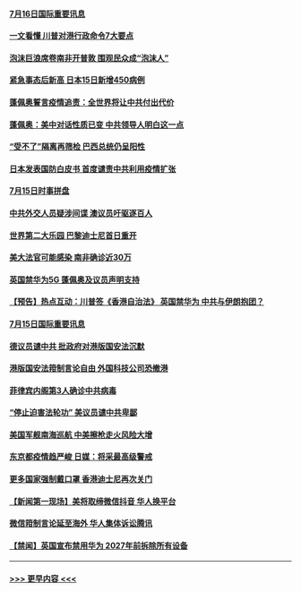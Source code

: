 #### [7月16日国际重要讯息](../pages/prog202/a102895152.md?t=07162103) 
#### [一文看懂 川普对港行政命令7大要点](../pages/prog202/a102895124.md?t=07162103) 
#### [泡沫巨浪席卷南非开普敦 围观民众成“泡沫人”](../pages/prog202/a102895006.md?t=07162103) 
#### [紧急事态后新高 日本15日新增450病例](../pages/prog202/a102894959.md?t=07162103) 
#### [蓬佩奥誓言疫情追责：全世界将让中共付出代价](../pages/prog202/a102895036.md?t=07162103) 
#### [蓬佩奥：美中对话性质已变 中共领导人明白这一点](../pages/prog202/a102894945.md?t=07162103) 
#### [“受不了”隔离再筛检 巴西总统仍呈阳性](../pages/prog202/a102894899.md?t=07162103) 
#### [日本发表国防白皮书 首度谴责中共利用疫情扩张](../pages/prog202/a102894666.md?t=07162103) 
#### [7月15日时事拼盘](../pages/prog202/a102894716.md?t=07162103) 
#### [中共外交人员疑涉间谍 澳议员吁驱逐百人](../pages/prog202/a102894686.md?t=07162103) 
#### [世界第二大乐园 巴黎迪士尼首日重开](../pages/prog202/a102894698.md?t=07162103) 
#### [美大法官可能感染 南非确诊近30万](../pages/prog202/a102894537.md?t=07162103) 
#### [英国禁华为5G 蓬佩奥及议员声明支持](../pages/prog202/a102894530.md?t=07162103) 
#### [【预告】热点互动：川普签《香港自治法》 英国禁华为  中共与伊朗抱团？](../pages/prog202/a102894515.md?t=07162103) 
#### [7月15日国际重要讯息](../pages/prog202/a102894304.md?t=07162103) 
#### [德议员谴中共 批政府对港版国安法沉默](../pages/prog202/a102894311.md?t=07162103) 
#### [港版国安法箝制言论自由 外国科技公司恐撤港](../pages/prog202/a102894325.md?t=07162103) 
#### [菲律宾内阁第3人确诊中共病毒](../pages/prog202/a102894277.md?t=07162103) 
#### [“停止迫害法轮功” 美议员谴中共卑鄙](../pages/prog202/a102894190.md?t=07162103) 
#### [美国军舰南海巡航 中美擦枪走火风险大增](../pages/prog202/a102894202.md?t=07162103) 
#### [东京都疫情趋严峻 日媒：将采最高级警戒](../pages/prog202/a102894131.md?t=07162103) 
#### [更多国家强制戴口罩 香港迪士尼再次关门](../pages/prog202/a102893824.md?t=07162103) 
#### [【新闻第一现场】美将取缔微信抖音 华人换平台](../pages/prog202/a102894004.md?t=07162103) 
#### [微信箝制言论延至海外 华人集体诉讼腾讯](../pages/prog202/a102893924.md?t=07162103) 
#### [【禁闻】英国宣布禁用华为 2027年前拆除所有设备](../pages/prog202/a102893866.md?t=07162103) 

----
#### [ >>> 更早内容 <<< ](../indexes/prog202-earlier.md)
